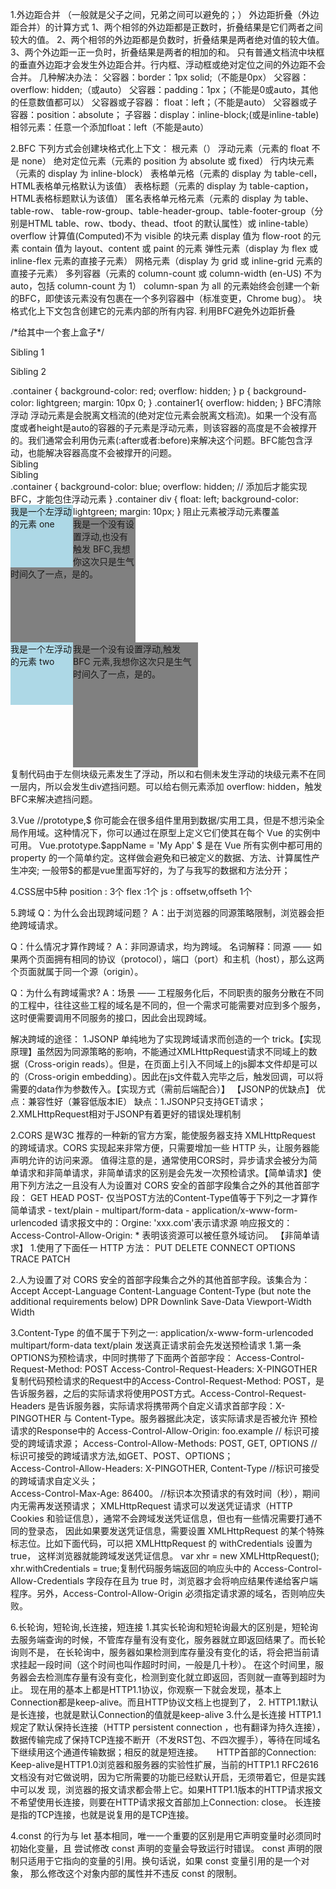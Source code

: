 1.外边距合并 （一般就是父子之间，兄弟之间可以避免的；）
 外边距折叠（外边距合并）的计算方式
  1、两个相邻的外边距都是正数时，折叠结果是它们两者之间较大的值。
  2、两个相邻的外边距都是负数时，折叠结果是两者绝对值的较大值。
  3、两个外边距一正一负时，折叠结果是两者的相加的和。
只有普通文档流中块框的垂直外边距才会发生外边距合并。行内框、浮动框或绝对定位之间的外边距不会合并。
几种解决办法：
父容器：border：1px solid;（不能是0px）
父容器：overflow: hidden;（或auto）
父容器：padding：1px；（不能是0或auto，其他的任意数值都可以）
父容器或子容器： float：left；（不能是auto）
父容器或子容器：position：absolute；
子容器：display：inline-block;(或是inline-table)
相邻元素：任意一个添加float：left（不能是auto）



2.BFC
下列方式会创建块格式化上下文：
    根元素（<html>）
    浮动元素（元素的 float 不是 none）
    绝对定位元素（元素的 position 为 absolute 或 fixed）
    行内块元素（元素的 display 为 inline-block）
    表格单元格（元素的 display 为 table-cell，HTML表格单元格默认为该值）
    表格标题（元素的 display 为 table-caption，HTML表格标题默认为该值）
    匿名表格单元格元素（元素的 display 为 table、table-row、 table-row-group、table-header-group、table-footer-group（分别是HTML table、row、tbody、thead、tfoot 的默认属性）或 inline-table）
    overflow 计算值(Computed)不为 visible 的块元素
    display 值为 flow-root 的元素
    contain 值为 layout、content 或 paint 的元素
    弹性元素（display 为 flex 或 inline-flex 元素的直接子元素）
    网格元素（display 为 grid 或 inline-grid 元素的直接子元素）
    多列容器（元素的 column-count 或 column-width (en-US) 不为 auto，包括 column-count 为 1）
    column-span 为 all 的元素始终会创建一个新的BFC，即使该元素没有包裹在一个多列容器中（标准变更，Chrome bug）。
块格式化上下文包含创建它的元素内部的所有内容.
利用BFC避免外边距折叠
<div class="container">  /*给其中一个套上盒子*/
  <p>Sibling 1</p>
  <div class="container1">  
      <p>Sibling 2</p>
  </div>
</div>
.container {
  background-color: red;
  overflow: hidden;
}
p {
  background-color: lightgreen;
  margin: 10px 0;
}
.container1{
  overflow: hidden;
}
BFC清除浮动
浮动元素是会脱离文档流的(绝对定位元素会脱离文档流)。如果一个没有高度或者height是auto的容器的子元素是浮动元素，则该容器的高度是不会被撑开的。我们通常会利用伪元素(:after或者:before)来解决这个问题。BFC能包含浮动，也能解决容器高度不会被撑开的问题。
<div class="container">
    <div>Sibling</div>
    <div>Sibling</div>
</div>
.container {
    background-color: blue;
    overflow: hidden; // 添加后才能实现BFC，才能包住浮动元素
}
.container div {
    float: left;
    background-color: lightgreen;
    margin: 10px;
}
阻止元素被浮动元素覆盖<div style="height: 100px;width: 100px;float: left;background: lightblue">
    我是一个左浮动的元素 one
</div>
<div style="width: 200px; height: 200px;background: grey">
    我是一个没有设置浮动,也没有触发 BFC,我想你这次只是生气时间久了一点，是的。
</div>

<div style="height: 100px;width: 100px;float: left;background: lightblue">
    我是一个左浮动的元素 two
</div>
<div style="width: 200px; height: 200px;background: grey;overflow:hidden">
    我是一个没有设置浮动,触发 BFC 元素,我想你这次只是生气时间久了一点，是的。
</div>复制代码由于左侧块级元素发生了浮动，所以和右侧未发生浮动的块级元素不在同一层内，所以会发生div遮挡问题。可以给右侧元素添加 overflow: hidden，触发BFC来解决遮挡问题。



3.Vue
  //prototype,$
你可能会在很多组件里用到数据/实用工具，但是不想污染全局作用域。这种情况下，你可以通过在原型上定义它们使其在每个 Vue 的实例中可用。
Vue.prototype.$appName = 'My App'
$ 是在 Vue 所有实例中都可用的 property 的一个简单约定。这样做会避免和已被定义的数据、方法、计算属性产生冲突;
一般带$的都是vue里面写好的，为了与我写的数据和方法分开；



4.CSS居中5种
 position : 3个
 flex :1个
 js : offsetw,offseth 1个



5.跨域
 Q：为什么会出现跨域问题？ 
 A：出于浏览器的同源策略限制，浏览器会拒绝跨域请求。 

 Q：什么情况才算作跨域？ 
 A：非同源请求，均为跨域。
 名词解释：同源 —— 如果两个页面拥有相同的协议（protocol），端口（port）和主机（host），那么这两个页面就属于同一个源（origin）。

 Q：为什么有跨域需求?
 A：场景 —— 工程服务化后，不同职责的服务分散在不同的工程中，往往这些工程的域名是不同的，但一个需求可能需要对应到多个服务，
 这时便需要调用不同服务的接口，因此会出现跨域。

解决跨域的途径：
1.JSONP
单纯地为了实现跨域请求而创造的一个 trick。【实现原理】虽然因为同源策略的影响，不能通过XMLHttpRequest请求不同域上的数据（Cross-origin reads）。但是，在页面上引入不同域上的js脚本文件却是可以的（Cross-origin embedding）。因此在js文件载入完毕之后，触发回调，可以将需要的data作为参数传入。【实现方式（需前后端配合）】
【JSONP的优缺点】
优点：兼容性好（兼容低版本IE）
缺点：1.JSONP只支持GET请求； 2.XMLHttpRequest相对于JSONP有着更好的错误处理机制

2.CORS 是W3C 推荐的一种新的官方方案，能使服务器支持 XMLHttpRequest 的跨域请求。CORS 实现起来非常方便，只需要增加一些 HTTP 头，让服务器能声明允许的访问来源。
值得注意的是，通常使用CORS时，异步请求会被分为简单请求和非简单请求，非简单请求的区别是会先发一次预检请求。【简单请求】使用下列方法之一且没有人为设置对 CORS 安全的首部字段集合之外的其他首部字段：
GET
HEAD
POST- 仅当POST方法的Content-Type值等于下列之一才算作简单请求
       - text/plain
       - multipart/form-data
       - application/x-www-form-urlencoded
请求报文中的：Orgine: 'xxx.com'表示请求源
响应报文的：Access-Control-Allow-Origin: * 表明该资源可以被任意外域访问。
【非简单请求】
  1.使用了下面任一 HTTP 方法：
PUT
DELETE
CONNECT
OPTIONS
TRACE
PATCH

  2.人为设置了对 CORS 安全的首部字段集合之外的其他首部字段。该集合为：
Accept
Accept-Language
Content-Language
Content-Type (but note the additional requirements below)
DPR
Downlink
Save-Data
Viewport-Width
Width

  3.Content-Type 的值不属于下列之一:
application/x-www-form-urlencoded
multipart/form-data
text/plain
发送真正请求前会先发送预检请求
1.第一条OPTIONS为预检请求，中同时携带了下面两个首部字段：
Access-Control-Request-Method: POST
Access-Control-Request-Headers: X-PINGOTHER复制代码预检请求的Request中的Access-Control-Request-Method: POST，是告诉服务器，之后的实际请求将使用POST方式。Access-Control-Request-Headers 是告诉服务器，实际请求将携带两个自定义请求首部字段：X-PINGOTHER 与 Content-Type。服务器据此决定，该实际请求是否被允许
预检请求的Response中的
Access-Control-Allow-Origin: foo.example    // 标识可接受的跨域请求源；
Access-Control-Allow-Methods: POST, GET, OPTIONS   //标识可接受的跨域请求方法,如GET、POST、OPTIONS；  
Access-Control-Allow-Headers: X-PINGOTHER, Content-Type //标识可接受的跨域请求自定义头；  
Access-Control-Max-Age: 86400。 //标识本次预请求的有效时间（秒），期间内无需再发送预请求；
XMLHttpRequest 请求可以发送凭证请求（HTTP Cookies 和验证信息），通常不会跨域发送凭证信息，但也有一些情况需要打通不同的登录态，
因此如果要发送凭证信息，需要设置 XMLHttpRequest 的某个特殊标志位。比如下面代码，可以把 XMLHttpRequest 的 withCredentials 设置为 true，
这样浏览器就能跨域发送凭证信息。
var xhr = new XMLHttpRequest();
xhr.withCredentials = true;复制代码服务端返回的响应头中的 Access-Control-Allow-Credentials 字段存在且为 true 时，浏览器才会将响应结果传递给客户端程序。另外，Access-Control-Allow-Origin 必须指定请求源的域名，否则响应失败。



6.长轮询，短轮询,长连接，短连接
  1.其实长轮询和短轮询最大的区别是，短轮询去服务端查询的时候，不管库存量有没有变化，服务器就立即返回结果了。而长轮询则不是，
  在长轮询中，服务器如果检测到库存量没有变化的话，将会把当前请求挂起一段时间（这个时间也叫作超时时间，一般是几十秒）。
在这个时间里，服务器会去检测库存量有没有变化，检测到变化就立即返回，否则就一直等到超时为止。
现在用的基本上都是HTTP1.1协议，你观察一下就会发现，基本上Connection都是keep-alive。而且HTTP协议文档上也提到了，
 2. HTTP1.1默认是长连接，也就是默认Connection的值就是keep-alive
 3.什么是长连接
     HTTP1.1规定了默认保持长连接（HTTP persistent connection ，也有翻译为持久连接），数据传输完成了保持TCP连接不断开（不发RST包、不四次握手），等待在同域名下继续用这个通道传输数据；相反的就是短连接。
　   HTTP首部的Connection: Keep-alive是HTTP1.0浏览器和服务器的实验性扩展，当前的HTTP1.1 RFC2616文档没有对它做说明，因为它所需要的功能已经默认开启，无须带着它，但是实践中可以发  现，浏览器的报文请求都会带上它。如果HTTP1.1版本的HTTP请求报文不希望使用长连接，则要在HTTP请求报文首部加上Connection: close。
  长连接是指的TCP连接，也就是说复用的是TCP连接。

  4.const 的行为与 let 基本相同，唯一一个重要的区别是用它声明变量时必须同时初始化变量，且
尝试修改 const 声明的变量会导致运行时错误。
const 声明的限制只适用于它指向的变量的引用。换句话说，如果 const 变量引用的是一个对象，
那么修改这个对象内部的属性并不违反 const 的限制。